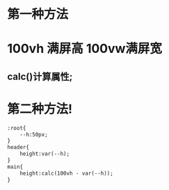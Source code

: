 # 第一种方法

# 100vh 满屏高  100vw满屏宽

## 	calc()计算属性;

### 		

# 第二种方法!

```html
:root{
	--h:50px;
}
header{
	height:var(--h);
}
main{
	height:calc(100vh - var(--h));
}
```

